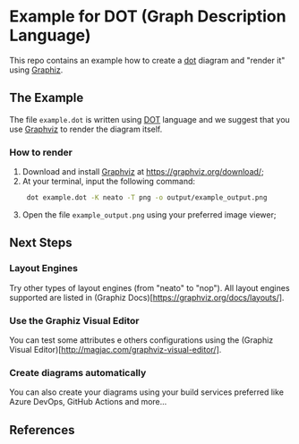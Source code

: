 # Example for DOT (Graph Description Language)

This repo contains an example how to create a [dot][1] diagram and "render it" using [Graphiz][2].

## The Example
The file `example.dot` is written using [DOT][1] language and we suggest that you use [Graphviz][2] to render the diagram itself.

### How to render
1. Download and install [Graphviz][2] at <https://graphviz.org/download/>;
0. At your terminal, input the following command:
    ```bash
     dot example.dot -K neato -T png -o output/example_output.png
    ```
0. Open the file `example_output.png` using your preferred image viewer;


## Next Steps

### Layout Engines
Try other types of layout engines (from "neato" to "nop"). All layout engines supported are listed in (Graphiz Docs)[https://graphviz.org/docs/layouts/].

### Use the Graphiz Visual Editor 
You can test some attributes e others configurations using the (Graphiz Visual Editor)[http://magjac.com/graphviz-visual-editor/].

### Create diagrams automatically 
You can also create your diagrams using your build services preferred like Azure DevOps, GitHub Actions and more...


## References

[1]: <https://en.wikipedia.org/wiki/DOT_(graph_description_language)> "DOT Language"
[2]: <https://graphviz.org/> "Graphviz"
